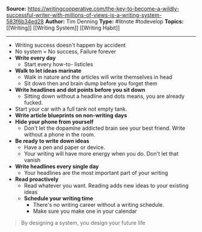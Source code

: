 **Source:** https://writingcooperative.com/the-key-to-become-a-wildly-successful-writer-with-millions-of-views-is-a-writing-system-583f6b34ed28
**Author:** Tim Denning
**Type:** #litnote #todevelop 
**Topics:** [[Writing]] [[Writing System]] [[Writing Habit]]

----
- Writing success doesn't happen by accident
- No system = No success, Failure forever
- **Write every day**
	- Start every how-to- listicles
- **Walk to let ideas marinate**
	- Walk in nature and the articles will write themselves in head
	- Sit down then and brain dump before you forget them
- **Write headlines and dot points before you sit down**
	- Sitting down without a headline and dots means, you are already fucked.
- Start your car with a full tank not empty tank.
- **Write article blueprints on non-writing days**
- **Hide your phone from yourself**
	- Don't let the dopamine addicted brain see your best friend. Write without a phone in the room. 
- **Be ready to write down ideas**
	- Have a pen and paper or device.
	- Your writing will have more energy when you do. Don't let that vanish
- **Write headlines every single day**
	- Your headlines are the most important part of your writing
- **Read proactively**
	- Read whatever you want. Reading adds new ideas to your existing ideas
	- **Schedule your writing time**
		- There's no writing career without  a writing schedule.
		- Make sure you make one in your calendar

> By designing a system, you design your future life